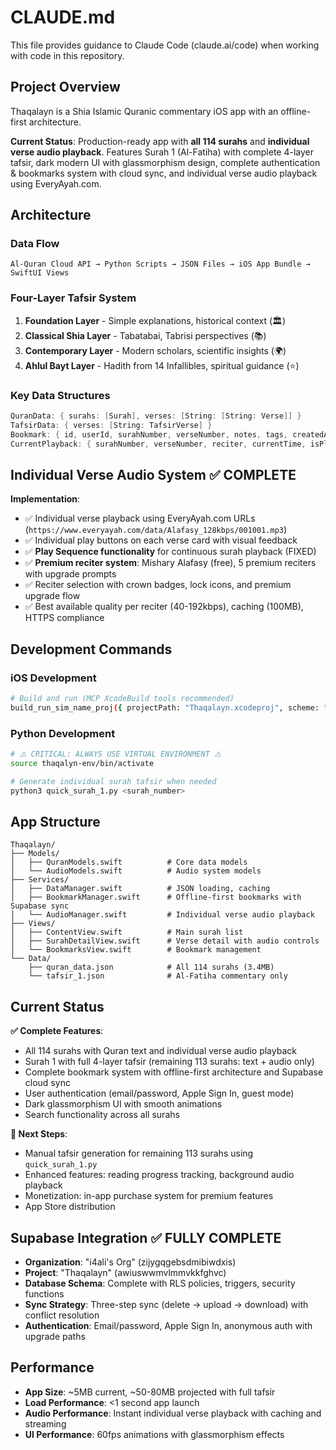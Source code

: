 # CLAUDE.md

This file provides guidance to Claude Code (claude.ai/code) when working with code in this repository.

## Project Overview

Thaqalayn is a Shia Islamic Quranic commentary iOS app with an offline-first architecture.

**Current Status**: Production-ready app with **all 114 surahs** and **individual verse audio playback**. Features Surah 1 (Al-Fatiha) with complete 4-layer tafsir, dark modern UI with glassmorphism design, complete authentication & bookmarks system with cloud sync, and individual verse audio playback using EveryAyah.com.

## Architecture

### Data Flow
```
Al-Quran Cloud API → Python Scripts → JSON Files → iOS App Bundle → SwiftUI Views
```

### Four-Layer Tafsir System
1. **Foundation Layer** - Simple explanations, historical context (🏛️)
2. **Classical Shia Layer** - Tabatabai, Tabrisi perspectives (📚)
3. **Contemporary Layer** - Modern scholars, scientific insights (🌍)
4. **Ahlul Bayt Layer** - Hadith from 14 Infallibles, spiritual guidance (⭐)

### Key Data Structures
```swift
QuranData: { surahs: [Surah], verses: [String: [String: Verse]] }
TafsirData: { verses: [String: TafsirVerse] }
Bookmark: { id, userId, surahNumber, verseNumber, notes, tags, createdAt, syncStatus }
CurrentPlayback: { surahNumber, verseNumber, reciter, currentTime, isPlaying }
```

## Individual Verse Audio System ✅ COMPLETE

**Implementation**:
- ✅ Individual verse playback using EveryAyah.com URLs (`https://www.everyayah.com/data/Alafasy_128kbps/001001.mp3`)
- ✅ Individual play buttons on each verse card with visual feedback  
- ✅ **Play Sequence functionality** for continuous surah playback (FIXED)
- ✅ **Premium reciter system**: Mishary Alafasy (free), 5 premium reciters with upgrade prompts
- ✅ Reciter selection with crown badges, lock icons, and premium upgrade flow
- ✅ Best available quality per reciter (40-192kbps), caching (100MB), HTTPS compliance

## Development Commands

### iOS Development
```bash
# Build and run (MCP XcodeBuild tools recommended)
build_run_sim_name_proj({ projectPath: "Thaqalayn.xcodeproj", scheme: "Thaqalayn", simulatorName: "iPhone 16" })
```

### Python Development
```bash
# ⚠️ CRITICAL: ALWAYS USE VIRTUAL ENVIRONMENT ⚠️
source thaqalyn-env/bin/activate

# Generate individual surah tafsir when needed
python3 quick_surah_1.py <surah_number>
```

## App Structure

```
Thaqalayn/
├── Models/
│   ├── QuranModels.swift          # Core data models
│   └── AudioModels.swift          # Audio system models
├── Services/
│   ├── DataManager.swift          # JSON loading, caching
│   ├── BookmarkManager.swift      # Offline-first bookmarks with Supabase sync
│   └── AudioManager.swift         # Individual verse audio playback
├── Views/
│   ├── ContentView.swift          # Main surah list
│   ├── SurahDetailView.swift      # Verse detail with audio controls
│   └── BookmarksView.swift        # Bookmark management
└── Data/
    ├── quran_data.json            # All 114 surahs (3.4MB)
    └── tafsir_1.json              # Al-Fatiha commentary only
```

## Current Status

**✅ Complete Features**:
- All 114 surahs with Quran text and individual verse audio playback
- Surah 1 with full 4-layer tafsir (remaining 113 surahs: text + audio only)
- Complete bookmark system with offline-first architecture and Supabase cloud sync
- User authentication (email/password, Apple Sign In, guest mode)
- Dark glassmorphism UI with smooth animations
- Search functionality across all surahs

**🚀 Next Steps**:
- Manual tafsir generation for remaining 113 surahs using `quick_surah_1.py`
- Enhanced features: reading progress tracking, background audio playback
- Monetization: in-app purchase system for premium features
- App Store distribution

## Supabase Integration ✅ FULLY COMPLETE

- **Organization**: "i4ali's Org" (zijygqgebsdmibiwdxis)  
- **Project**: "Thaqalayn" (awiuswwmvlmmvkkfghvc)
- **Database Schema**: Complete with RLS policies, triggers, security functions
- **Sync Strategy**: Three-step sync (delete → upload → download) with conflict resolution
- **Authentication**: Email/password, Apple Sign In, anonymous auth with upgrade paths

## Performance

- **App Size**: ~5MB current, ~50-80MB projected with full tafsir
- **Load Performance**: <1 second app launch
- **Audio Performance**: Instant individual verse playback with caching and streaming
- **UI Performance**: 60fps animations with glassmorphism effects
